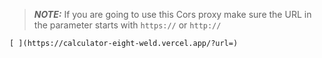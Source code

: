 > **_NOTE:_**  If you are going to use this Cors proxy make sure the URL in the parameter starts with `https://` or `http://`


`[
](https://calculator-eight-weld.vercel.app/?url=)`
